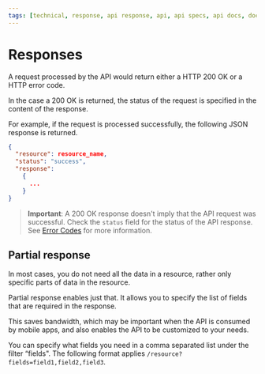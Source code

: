 ```yaml
---
tags: [technical, response, api response, api, api specs, api docs, documentation, api documentation]
---
```


# Responses

A request processed by the API would return either a HTTP 200 OK or a HTTP error code.

In the case a 200 OK is returned, the status of the request is specified in the content of the response.

For example, if the request is processed successfully, the following JSON response is returned.


```json
{ 
  "resource": resource_name,
  "status": "success",
  "response":
    {
      ...
    }
}
```

> **Important**: A 200 OK response doesn't imply that the API request was successful. Check the ```status``` field for the status of the API response. See [Error Codes](5-Error-Codes.md) for more information.


## Partial response

In most cases, you do not need all the data in a resource, rather only specific parts of data in the resource.

Partial response enables just that. It allows you to specify the list of fields that are required in the response.

This saves bandwidth, which may be important when the API is consumed by mobile apps, and also enables the API to be customized to your needs.

You can specify what fields you need in a comma separated list under the filter “fields". The following format applies ```/resource?fields=field1,field2,field3```.

